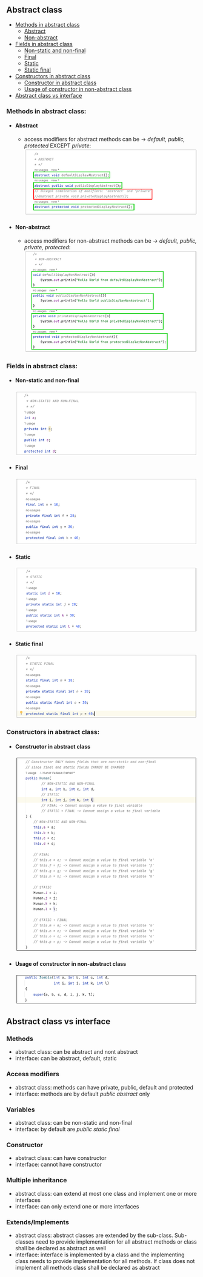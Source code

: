 ## Abstract class
- [Methods in abstract class](#methods-in-abstract-class)
  - [Abstract](#abstract)
  - [Non-abstract](#non-abstract)
- [Fields in abstract class](#fields-in-abstract-class)
  - [Non-static and non-final](#non-static-and-non-final)
  - [Final](#final)
  - [Static](#static)
  - [Static final](#static-final)
- [Constructors in abstract class](#constructors-in-abstract-class)
  - [Constructor in abstract class](#constructor-in-abstract-class)
  - [Usage of constructor in non-abstract class](#usage-of-constructor-in-non-abstract-class)
- [Abstract class vs interface](#abstract-class-vs-interface)

 ### Methods in abstract class:
  - #### Abstract  
    - access modifiers for abstract methods can be -> *default, public, protected* EXCEPT *private*:
      ![abstract_method](https://github.com/HunorVadaszPerhat/java_lang_specs/blob/main/images/abstract_method.png)
  - #### Non-abstract
    - access modifiers for non-abstract methods can be -> *default, public, private, protected*:
      ![non_abstract_method](https://github.com/HunorVadaszPerhat/java_lang_specs/blob/main/images/non_abstract.png)
 ### Fields in abstract class:
  - #### Non-static and non-final
    ![abstract_class_non_static_non_final](https://github.com/HunorVadaszPerhat/java_lang_specs/blob/main/images/abstract_class_non_static_non_final.png)
  - #### Final
    ![abstract_class_final](https://github.com/HunorVadaszPerhat/java_lang_specs/blob/main/images/abstract_class_final_fields.png)
  - #### Static
    ![abstract_class_static](https://github.com/HunorVadaszPerhat/java_lang_specs/blob/main/images/abstract_class_static_fields.png)
  - #### Static final
    ![abstract_static_final](https://github.com/HunorVadaszPerhat/java_lang_specs/blob/main/images/abstract_class_static_final_field.png)
 ### Constructors in abstract class:
  - #### Constructor in abstract class 
    ![abstract_class_constructor](https://github.com/HunorVadaszPerhat/java_lang_specs/blob/main/images/abstract_class_constructor.png)
  - #### Usage of constructor in non-abstract class
    ![abstract_class_usage_of_constructor_in_non_abstract_class](https://github.com/HunorVadaszPerhat/java_lang_specs/blob/main/images/abstrat_class_constructor_in_non_abstract_class.png)

## Abstract class vs interface
### Methods
  - abstract class: can be abstract and nont abstract
  - interface: can be abstract, default, static
### Access modifiers
  - abstract class: methods can have private, public, default and protected
  - interface: methods are by default *public abstract* only
### Variables
  - abstract class: can be non-static and non-final
  - interface: by default are *public static final*
### Constructor
  - abstract class: can have constructor
  - interface: cannot have constructor
### Multiple inheritance
  - abstract class: can extend at most one class and implement one or more interfaces
  - interface: can only extend one or more interfaces
### Extends/Implements
  - abstract class: abstract classes are extended by the sub-class. Sub-classes need to provide implementation for all abstract methods or class shall be declared as abstract as well
  - interface: interface is implemented by a class and the implementing class needs to provide implementation for all methods. If class does not implement all methods class shall be declared as abstract
